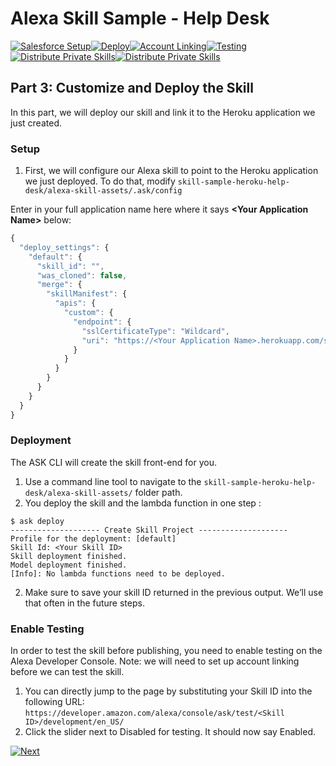 # Alexa Skill Sample - Help Desk
 
[![Salesforce Setup](https://m.media-amazon.com/images/G/01/mobile-apps/dex/alexa/alexa-skills-kit/tutorials/tutorial-page-marker-1-done._TTH_.png)](./1-salesforce-setup.md)[![Deploy](https://m.media-amazon.com/images/G/01/mobile-apps/dex/alexa/alexa-skills-kit/tutorials/tutorial-page-marker-2-done._TTH_.png)](./2-heroku.md)[![Account Linking](https://m.media-amazon.com/images/G/01/mobile-apps/dex/alexa/alexa-skills-kit/tutorials/tutorial-page-marker-3-on._TTH_.png)](./3-deploy.md)[![Testing](https://m.media-amazon.com/images/G/01/mobile-apps/dex/alexa/alexa-skills-kit/tutorials/tutorial-page-marker-4-off._TTH_.png)](./4-account-linking.md)[![Distribute Private Skills](https://m.media-amazon.com/images/G/01/mobile-apps/dex/alexa/alexa-skills-kit/tutorials/tutorial-page-marker-5-off._TTH_.png)](./5-testing.md)[![Distribute Private Skills](https://m.media-amazon.com/images/G/01/mobile-apps/dex/alexa/alexa-skills-kit/tutorials/tutorial-page-marker-6-off._TTH_.png)](./6-distribute-private-skills.md)

## Part 3: Customize and Deploy the Skill 

In this part, we will deploy our skill and link it to the Heroku application we just created.

### Setup

1. First, we will configure our Alexa skill to point to the Heroku application we just deployed. To do that, modify ```skill-sample-heroku-help-desk/alexa-skill-assets/.ask/config```

Enter in your full application name here where it says **\<Your Application Name\>** below:

```javascript
{
  "deploy_settings": {
    "default": {
      "skill_id": "", 
      "was_cloned": false,
      "merge": {
        "skillManifest": {
          "apis": {
            "custom": {
              "endpoint": {
                "sslCertificateType": "Wildcard",
                "uri": "https://<Your Application Name>.herokuapp.com/skill"
              }
            }
          }
        }
      }
    }
  }
}
```


### Deployment

The ASK CLI will create the skill front-end for you.

1. Use a command line tool to navigate to the ```skill-sample-heroku-help-desk/alexa-skill-assets/``` folder path.
2. You deploy the skill and the lambda function in one step :

```
$ ask deploy
-------------------- Create Skill Project --------------------
Profile for the deployment: [default]
Skill Id: <Your Skill ID>
Skill deployment finished.
Model deployment finished.
[Info]: No lambda functions need to be deployed.
```

2. Make sure to save your skill ID returned in the previous output. We’ll use that often in the future steps.

### Enable Testing

In order to test the skill before publishing, you need to enable testing on the  Alexa Developer Console. Note: we will need to set up account linking before we can test the skill.

1. You can directly jump to the page by substituting your Skill ID into the following URL: ```https://developer.amazon.com/alexa/console/ask/test/<Skill ID>/development/en_US/```
2. Click the slider next to Disabled for testing. It should now say Enabled.


[![Next](https://m.media-amazon.com/images/G/01/mobile-apps/dex/alexa/alexa-skills-kit/tutorials/button-next._TTH_.png)](./4-account-linking.md)
